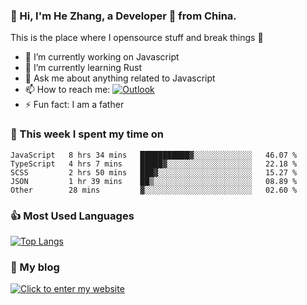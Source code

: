 ### 👋 Hi, I'm He Zhang, a Developer 🚀 from China.

This is the place where I opensource stuff and break things :rofl:

- 🔭  I’m currently working on Javascript
- 🌱  I’m currently learning Rust
- 💬  Ask me about anything related to Javascript
- 📫  How to reach me: [![Outlook](https://img.shields.io/badge/-Outlook-0078D4?style=flat&logo=Microsoft-Outlook&logoColor=white)](mailto:zhanghecool@outlook.com)
- ⚡  Fun fact: I am a father

### 💪 This week I spent my time on 
<!--START_SECTION:waka-->
```text
JavaScript   8 hrs 34 mins   ███████████▓░░░░░░░░░░░░░   46.07 % 
TypeScript   4 hrs 7 mins    █████▓░░░░░░░░░░░░░░░░░░░   22.18 % 
SCSS         2 hrs 50 mins   ███▓░░░░░░░░░░░░░░░░░░░░░   15.27 % 
JSON         1 hr 39 mins    ██▒░░░░░░░░░░░░░░░░░░░░░░   08.89 % 
Other        28 mins         ▓░░░░░░░░░░░░░░░░░░░░░░░░   02.60 % 
```
<!--END_SECTION:waka-->

### 👍 Most Used Languages
[![Top Langs](https://github-readme-stats.vercel.app/api/top-langs/?username=zhanghecool&layout=compact)](https://zhanghe.cool)

### 🌈 My blog 
[![Click to enter my website](https://cdn.jsdelivr.net/gh/zhanghecool/assets/images/gif/zhanghecools.gif)](https://zhanghe.cool)
